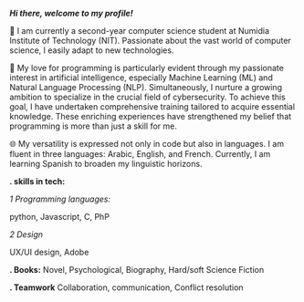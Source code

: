 ***Hi there, welcome to my profile!***

👋 I am currently a second-year computer science student at Numidia Institute of Technology (NIT). Passionate about the vast world of computer science, I easily adapt to new technologies.

🚀 My love for programming is particularly evident through my passionate interest in artificial intelligence, especially Machine Learning (ML) and Natural Language Processing (NLP). Simultaneously, I nurture a growing ambition to specialize in the crucial field of cybersecurity. To achieve this goal, I have undertaken comprehensive training tailored to acquire essential knowledge. These enriching experiences have strengthened my belief that programming is more than just a skill for me.

🌐 My versatility is expressed not only in code but also in languages. I am fluent in three languages: Arabic, English, and French. Currently, I am learning Spanish to broaden my linguistic horizons.

****. skills in tech:****

*1 Programming languages:* 

python, Javascript, C, PhP


*2 Design*

UX/UI design, Adobe


****. Books:****
Novel, Psychological, Biography, Hard/soft Science Fiction


****. Teamwork****
Collaboration, communication, Conflict resolution

